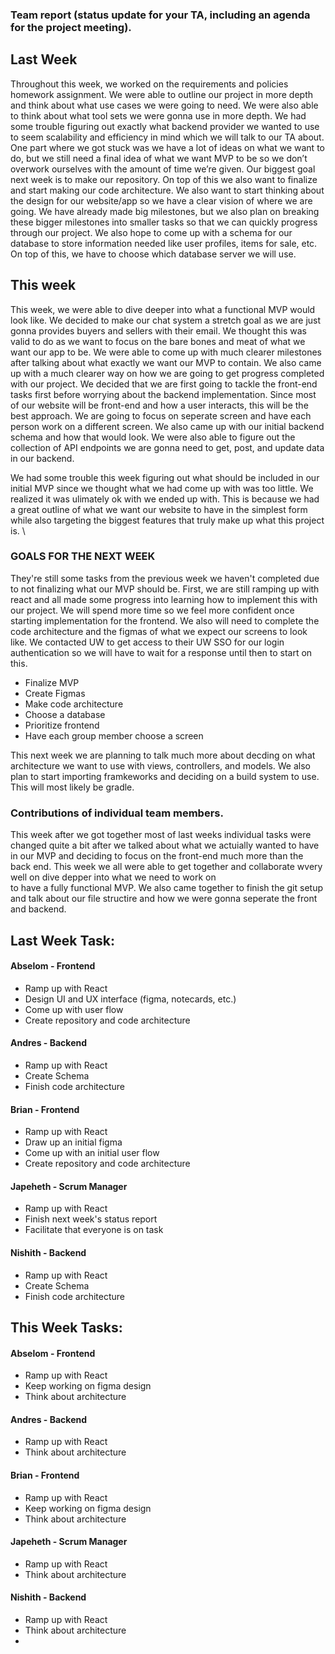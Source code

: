 ### Team report (status update for your TA, including an agenda for the project meeting).

## Last Week
Throughout this week, we worked on the requirements and policies homework assignment. We were able to outline our project in more depth 
and think about what use cases we were going to need. We were also able to think about what tool sets we were gonna use in more depth. 
We had some trouble figuring out exactly what backend provider we wanted to use to seem scalability and efficiency in mind which we will talk to our TA about. 
One part where we got stuck was we have a lot of ideas on what we want to do, but we still need a final idea of what we want MVP to be so we don’t overwork 
ourselves with the amount of time we’re given.
Our biggest goal next week is to make our repository. On top of this we also want to finalize and start making our code architecture. We also want to start thinking about the design for our website/app so we have a clear vision of where we are going. We have already made big milestones, but we also plan on breaking these bigger milestones into smaller tasks so that we can quickly progress through our project. We also hope to come up with a schema for our database to store information needed like user profiles, items for sale, etc. On top of this, we have to choose which database server we will use.

## This week
This week, we were able to dive deeper into what a functional MVP would look like. We decided to make our chat system a stretch goal as we are just gonna provides buyers
and sellers with their email. We thought this was valid to do as we want to focus on the bare bones and meat of what we want our app to be. We were able to come up with
much clearer milestones after talking about what exactly we want our MVP to contain. We also came up with a much clearer way on how we are going to get progress
completed with our project. We decided that we are first going to tackle the front-end tasks first before worrying about the backend implementation. Since most of our
website will be front-end and how a user interacts, this will be the best approach. We are going to focus on seperate screen and have each person work on a different
screen. We also came up with our initial backend schema and how that would look. We were also able to figure out the collection of API endpoints we are gonna need
to get, post, and update data in our backend.

We had some trouble this week figuring out what should be included in our initial MVP since we thought what we had come up with was too little.
We realized it was ulimately ok with we ended up with. This is because we had a great outline of what we want our website to have in the simplest form while
also targeting the biggest features that truly make up what this project is. \

### GOALS FOR THE NEXT WEEK
They're still some tasks from the previous week we haven't completed due to not finalizing what our MVP should be.
First, we are still ramping up with react and all made some progress into learning how to implement
this with our project. We will spend more time so we feel more confident once starting implementation for the frontend.
We also will need to complete the code architecture and the figmas of what we expect our screens to look like.
We contacted UW to get access to their UW SSO for our login authentication so we will have to wait for a response until then 
to start on this. 

- Finalize MVP
- Create Figmas
- Make code architecture
- Choose a database
- Prioritize frontend
- Have each group member choose a screen

This next week we are planning to talk much more about decding on what architecture we want to use with views, controllers, and models. We also plan to start importing
framkeworks and deciding on a build system to use. This will most likely be gradle.

### Contributions of individual team members.
This week after we got together most of last weeks individual tasks were changed quite a bit after we talked about what we actuially wanted to have in our MVP and deciding
to focus on the front-end much more than the back end. This week we all were able to get together and collaborate wvery well on dive depper into what we need to work on\
to have a fully functional MVP. We also came together to finish the git setup and talk about our file structire and how we were gonna seperate the front and backend.

## Last Week Task:

#### Abselom - Frontend
- Ramp up with React
- Design UI and UX interface (figma, notecards, etc.)
- Come up with user flow
- Create repository and code architecture
#### Andres - Backend
- Ramp up with React
- Create Schema
- Finish code architecture
#### Brian - Frontend
- Ramp up with React
-  Draw up an initial figma
- Come up with an initial user flow
- Create repository and code architecture
#### Japeheth - Scrum Manager
- Ramp up with React
- Finish next week's status report
- Facilitate that everyone is on task
#### Nishith - Backend
- Ramp up with React
- Create Schema
- Finish code architecture

## This Week Tasks:

#### Abselom - Frontend
- Ramp up with React
- Keep working on figma design
- Think about architecture
#### Andres - Backend
- Ramp up with React
- Think about architecture
#### Brian - Frontend
- Ramp up with React
- Keep working on figma design
- Think about architecture
#### Japeheth - Scrum Manager
- Ramp up with React
- Think about architecture
#### Nishith - Backend
- Ramp up with React
- Think about architecture
- 

